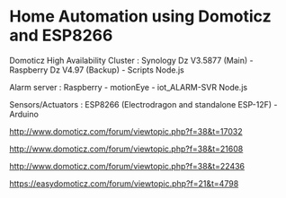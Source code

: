 # Home Automation using Domoticz and ESP8266
Domoticz High Availability Cluster : Synology Dz V3.5877 (Main) - Raspberry Dz V4.97 (Backup) - Scripts Node.js

Alarm server : Raspberry - motionEye - iot_ALARM-SVR Node.js 

Sensors/Actuators : ESP8266 (Electrodragon and standalone ESP-12F) - Arduino

http://www.domoticz.com/forum/viewtopic.php?f=38&t=17032

http://www.domoticz.com/forum/viewtopic.php?f=38&t=21608

http://www.domoticz.com/forum/viewtopic.php?f=38&t=22436

https://easydomoticz.com/forum/viewtopic.php?f=21&t=4798
